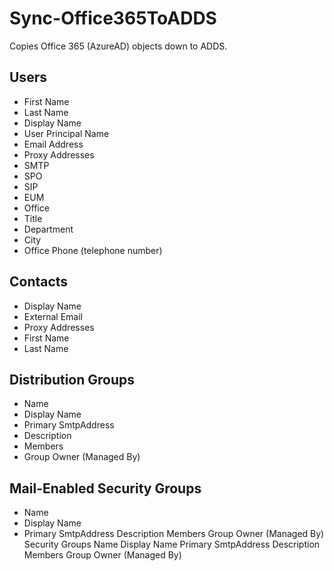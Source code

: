 # Sync-Office365ToADDS
Copies Office 365 (AzureAD) objects down to ADDS. 

## Users
- First Name
- Last Name
- Display Name
- User Principal Name
- Email Address
- Proxy Addresses
-   SMTP
-   SPO
-   SIP
-   EUM
- Office
- Title
- Department
- City
- Office Phone (telephone number)

## Contacts
- Display Name
- External Email
- Proxy Addresses
- First Name
- Last Name
## Distribution Groups
- Name
- Display Name
- Primary SmtpAddress
- Description
- Members
- Group Owner (Managed By)
## Mail-Enabled Security Groups
- Name
- Display Name
- Primary SmtpAddress
Description
Members
Group Owner (Managed By)
Security Groups
Name
Display Name
Primary SmtpAddress
Description
Members
Group Owner (Managed By)
